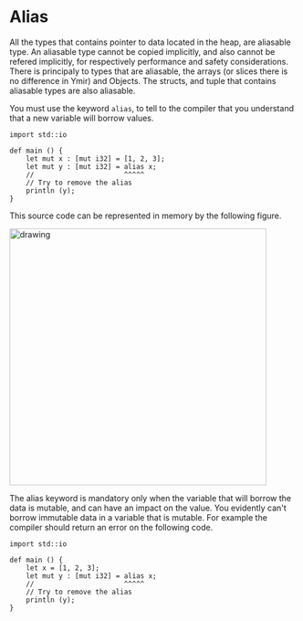 # Alias

All the types that contains pointer to data located in the heap, are
aliasable type. An aliasable type cannot be copied implicitly, and
also cannot be refered implicitly, for respectively performance and
safety considerations. There is principaly to types that are
aliasable, the arrays (or slices there is no difference in Ymir) and
Objects. The structs, and tuple that contains aliasable types are also
aliasable.


You must use the keyword `alias`, to tell to the compiler that you
understand that a new variable will borrow values.

```ymir
import std::io

def main () {
	let mut x : [mut i32] = [1, 2, 3];
	let mut y : [mut i32] = alias x;
	//                      ^^^^^
	// Try to remove the alias
	println (y);
}
```

This source code can be represented in memory by the following figure.

<img src="https://gnu-ymir.github.io/Documentations/advanced/memory_x_alias_main.png" alt="drawing" width="450"/>


The alias keyword is mandatory only when the variable that will borrow
the data is mutable, and can have an impact on the value. You
evidently can't borrow immutable data in a variable that is
mutable. For example the compiler should return an error on the
following code.

```ymir
import std::io

def main () {
	let x = [1, 2, 3];
	let mut y : [mut i32] = alias x;
	//                      ^^^^^
	// Try to remove the alias
	println (y);
}
```


